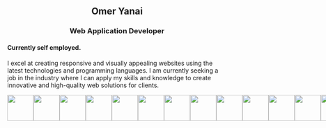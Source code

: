 ## <p align="center"><b>Omer Yanai</b></p>
### <p align="center"><b>Web Application Developer</b></p>
#### Currently self employed.
I excel at creating responsive and visually appealing websites using the latest technologies and programming languages. I am currently seeking a job in the industry where I can apply my skills and knowledge to create innovative and high-quality web solutions for clients.

<div style="height: "50px" " />

<div style="display:flex">
  
  <img src="https://user-images.githubusercontent.com/110463400/226392351-76e3695b-8034-4c96-97f5-5644a0819f42.svg" width="60" height="60" />

  <img src="https://user-images.githubusercontent.com/110463400/226392523-ae2bfecc-465f-4689-be6e-d75b308919f6.svg" width="60" height="60" />

  <img src="https://user-images.githubusercontent.com/110463400/226392547-53622af3-a1e1-417c-a78b-795a5771a3a1.svg" width="60" height="60" />
  
  <img src="https://user-images.githubusercontent.com/110463400/226398470-10e8ef50-fe03-4f85-8071-5fd7d0feb549.svg" width="60" height="60" />
  
  <img src="https://user-images.githubusercontent.com/110463400/226398617-637ba0d8-4117-44ba-9f15-6bdbe3644b2f.png" width="60" height="60" />

  <img src="https://user-images.githubusercontent.com/110463400/226397230-0763fa50-643c-429f-9e5a-205a9537c28b.svg" width="60" height="60" />
  
  <img src="https://user-images.githubusercontent.com/110463400/226394421-c49d7c2b-d1eb-457c-8041-6ef704336021.png" width="60" height="60" />
  
  <img src="https://user-images.githubusercontent.com/110463400/226397444-cde189fb-c4ec-4e86-9473-7087492ee359.svg" width="60" height="60" />

  <img src="https://user-images.githubusercontent.com/110463400/226397616-3ffeb0e4-01eb-4fc7-a3e5-6825bd1fa315.svg" width="60" height="60" />

  <img src="https://user-images.githubusercontent.com/110463400/226397744-b8d5e614-9972-4d81-b0c2-2892386f3ce7.svg" width="60" height="60" />

  <img src="https://user-images.githubusercontent.com/110463400/226398274-4881d116-249b-4969-9ca4-781431bf4d70.png" width="60" height="60" />
  
  <img src="https://user-images.githubusercontent.com/110463400/226399013-289271e2-949f-4bbd-874a-3a4070f9ea57.png" width="60" height="60" />

  <img src="https://user-images.githubusercontent.com/110463400/226399258-f8c07ff4-f386-46f8-9d5c-d75585a9e6a4.png" width="60" height="60" />
  
  <img src="https://user-images.githubusercontent.com/110463400/226399337-ec31beb1-5974-448e-b606-aaf3166da1e4.svg" width="60" height="60" />

</div>

